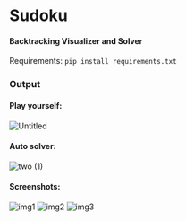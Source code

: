 # Sudoku 
#### Backtracking Visualizer and Solver

Requirements: ```pip install requirements.txt```

### Output 
#### Play yourself:
![Untitled](https://github.com/CodeRic28/sudoku_visualizer/assets/51741804/02544525-9ec8-484d-b7a6-d68b46f3b9ca)
#### Auto solver:
![two (1)](https://github.com/CodeRic28/sudoku_visualizer/assets/51741804/15c34b94-7539-4f5d-97ff-529e3ceac6d7)

#### Screenshots:
![img1](https://github.com/CodeRic28/sudoku_visualizer/assets/51741804/7310c2f6-6736-4761-85aa-71a700c13579) ![img2](https://github.com/CodeRic28/sudoku_visualizer/assets/51741804/4c0d6f27-bc18-4c5b-a339-534067fb3847) ![img3](https://github.com/CodeRic28/sudoku_visualizer/assets/51741804/01d4e576-cc9e-4a0d-b476-5a4981f0f151)


